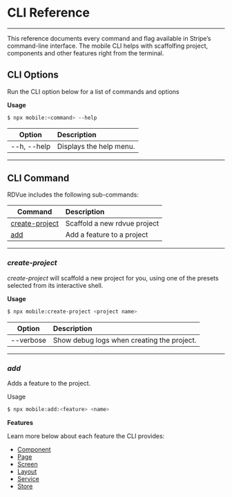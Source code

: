 

# CLI Reference
--------------
This reference documents every command and flag available in Stripe’s command-line interface. The mobile CLI helps with scaffolfing project, components and other features right from the terminal.

## CLI Options

Run the CLI option below for a list of commands and options

**Usage**
```bash
$ npx mobile:<command> --help
```

| **Option**   | **Description**         |
| ------------ | :---------------------- |
| \--h, --help | Displays the help menu. |

___

## CLI Command

RDVue includes the following sub-commands:

| **Command**                       | **Description**                                  |
| --------------------------------- | :----------------------------------------------- |
| [create-project](#create-project) | Scaffold a new rdvue project                     |
| [add](#add)                       | Add a feature to a project                       |

* * *

### _create-project_

_create-project_ will scaffold a new project for you, using one of the presets selected from its interactive shell.

**Usage**
```bash
$ npx mobile:create-project <project name>
```

| **Option**   | **Description**         |
| ------------ | :---------------------- |
| --verbose    | Show debug logs when creating the project. |

* * *

### _add_
Adds a feature to the project.

Usage
```bash
$ npx mobile:add:<feature> <name>
```
**Features**

Learn more below about each feature the CLI provides:

* [Component](features.md#components)
* [Page](features.md#pages)
* [Screen](features.md#screens)
* [Layout](features.md#layouts)
* [Service](features.md#services)
* [Store](features.md#stores)
